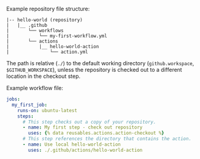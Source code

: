 Example repository file structure:

```shell
|-- hello-world (repository)
|   |__ .github
|       └── workflows
|           └── my-first-workflow.yml
|       └── actions
|           |__ hello-world-action
|               └── action.yml
```
The path is relative (`./`) to the default working directory (`github.workspace`, `$GITHUB_WORKSPACE`), unless the repository is checked out to a different location in the checkout step.

Example workflow file:

```yaml
jobs:
  my_first_job:
    runs-on: ubuntu-latest
    steps:
      # This step checks out a copy of your repository.
      - name: My first step - check out repository
        uses: {% data reusables.actions.action-checkout %}
      # This step references the directory that contains the action.
      - name: Use local hello-world-action
        uses: ./.github/actions/hello-world-action
```
